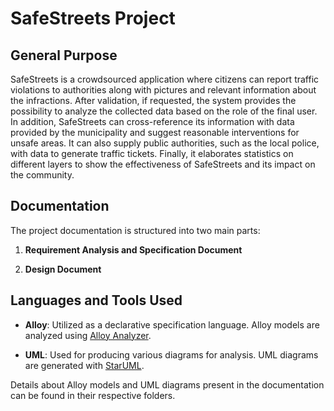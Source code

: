 # SafeStreets Project

## General Purpose

SafeStreets is a crowdsourced application where citizens can report traffic violations to authorities along with pictures and relevant information about the infractions. After validation, if requested, the system provides the possibility to analyze the collected data based on the role of the final user.  
In addition, SafeStreets can cross-reference its information with data provided by the municipality and suggest reasonable interventions for unsafe areas. It can also supply public authorities, such as the local police, with data to generate traffic tickets. Finally, it elaborates statistics on different layers to show the effectiveness of SafeStreets and its impact on the community.

## Documentation

The project documentation is structured into two main parts:

1. **Requirement Analysis and Specification Document**

2. **Design Document**

## Languages and Tools Used

- **Alloy**: Utilized as a declarative specification language. Alloy models are analyzed using [Alloy Analyzer](https://alloytools.org).

- **UML**: Used for producing various diagrams for analysis. UML diagrams are generated with [StarUML](https://staruml.io/).

Details about Alloy models and UML diagrams present in the documentation can be found in their respective folders.
